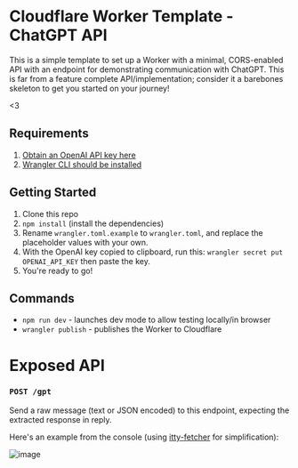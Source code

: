 # Cloudflare Worker Template - ChatGPT API

This is a simple template to set up a Worker with a minimal, CORS-enabled API with an endpoint 
for demonstrating communication with ChatGPT.  This is far from a feature complete API/implementation; consider it 
a barebones skeleton to get you started on your journey!

<3

## Requirements
1. [Obtain an OpenAI API key here](https://platform.openai.com/account/api-keys)
1. [Wrangler CLI should be installed](https://developers.cloudflare.com/workers/wrangler/install-and-update/)

## Getting Started
1. Clone this repo
1. `npm install` (install the dependencies)
1. Rename `wrangler.toml.example` to `wrangler.toml`, and replace the placeholder values with your own.
1. With the OpenAI key copied to clipboard, run this: `wrangler secret put OPENAI_API_KEY` then paste the key.
1. You're ready to go!

## Commands
- `npm run dev` - launches dev mode to allow testing locally/in browser
- `wrangler publish` - publishes the Worker to Cloudflare

# Exposed API

### `POST /gpt`
Send a raw message (text or JSON encoded) to this endpoint, expecting the extracted response in reply.

Here's an example from the console (using [itty-fetcher](https://www.npmjs.com/package/itty-fetcher) for simplification):

![image](https://github.com/kwhitley/cloudflare-template-gpt/assets/865416/bdcdb98e-020b-4033-a4df-180a7c7370e8)
